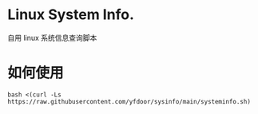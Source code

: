 # Linux System Info.
自用 linux 系统信息查询脚本

# 如何使用

~~~
bash <(curl -Ls https://raw.githubusercontent.com/yfdoor/sysinfo/main/systeminfo.sh)
~~~
